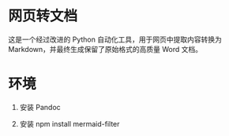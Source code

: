 # 网页转文档

这是一个经过改进的 Python 自动化工具，用于网页中提取内容转换为 Markdown，并最终生成保留了原始格式的高质量 Word 文档。

# 环境

1. 安装 Pandoc

2. 安装 npm install mermaid-filter

